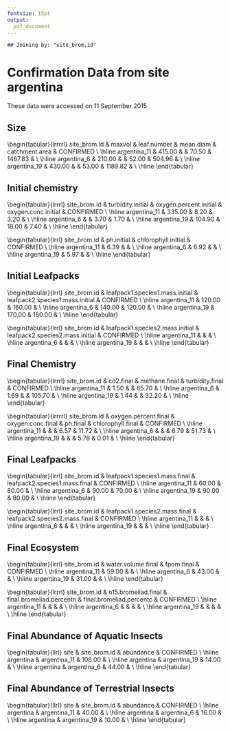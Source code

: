 ```yaml
---
fontsize: 15pt
output:
  pdf_document
---
```



```
## Joining by: "site_brom.id"
```

# Confirmation Data from site **argentina**

These data were accessed on 11 September 2015

## Size

\begin{tabular}{lrrrrl}
 site\_brom.id & maxvol & leaf.number & mean.diam & catchment.area & CONFIRMED \\ 
  \hline argentina\_11 & 415.00 &  & 70.50 & 1467.83 &      \\ 
   \hline
argentina\_6 & 210.00 &  & 52.00 & 504.96 &      \\ 
   \hline
argentina\_19 & 430.00 &  & 53.00 & 1189.82 &      \\ 
   \hline
\end{tabular}


## Initial chemistry

\begin{tabular}{lrrrl}
 site\_brom.id & turbidity.initial & oxygen.percent.initial & oxygen.conc.initial & CONFIRMED \\ 
  \hline argentina\_11 & 335.00 & 8.20 & 3.20 &      \\ 
   \hline
argentina\_6 &  & 3.70 & 1.70 &      \\ 
   \hline
argentina\_19 & 104.90 & 18.00 & 7.40 &      \\ 
   \hline
\end{tabular}


\begin{tabular}{lrrl}
 site\_brom.id & ph.initial & chlorophyll.initial & CONFIRMED \\ 
  \hline argentina\_11 & 6.39 &  &      \\ 
   \hline
argentina\_6 & 6.92 &  &      \\ 
   \hline
argentina\_19 & 5.97 &  &      \\ 
   \hline
\end{tabular}

## Initial Leafpacks
\begin{tabular}{lrrl}
 site\_brom.id & leafpack1.species1.mass.initial & leafpack2.species1.mass.initial & CONFIRMED \\ 
  \hline argentina\_11 & 120.00 & 160.00 &      \\ 
   \hline
argentina\_6 & 140.00 & 120.00 &      \\ 
   \hline
argentina\_19 & 170.00 & 180.00 &      \\ 
   \hline
\end{tabular}

\begin{tabular}{lrrl}
 site\_brom.id & leafpack1.species2.mass.initial & leafpack2.species2.mass.initial & CONFIRMED \\ 
  \hline argentina\_11 &  &  &      \\ 
   \hline
argentina\_6 &  &  &      \\ 
   \hline
argentina\_19 &  &  &      \\ 
   \hline
\end{tabular}

## Final Chemistry
\begin{tabular}{lrrrl}
 site\_brom.id & co2.final & methane.final & turbidity.final & CONFIRMED \\ 
  \hline argentina\_11 & 1.50 &  & 65.70 &      \\ 
   \hline
argentina\_6 & 1.69 &  & 105.70 &      \\ 
   \hline
argentina\_19 & 1.44 &  & 32.20 &      \\ 
   \hline
\end{tabular}


\begin{tabular}{lrrrrl}
 site\_brom.id & oxygen.percent.final & oxygen.conc.final & ph.final & chlorophyll.final & CONFIRMED \\ 
  \hline argentina\_11 &  &  & 6.57 & 11.72 &      \\ 
   \hline
argentina\_6 &  &  & 6.79 & 51.73 &      \\ 
   \hline
argentina\_19 &  &  & 5.78 & 0.01 &      \\ 
   \hline
\end{tabular}

## Final Leafpacks
\begin{tabular}{lrrl}
 site\_brom.id & leafpack1.species1.mass.final & leafpack2.species1.mass.final & CONFIRMED \\ 
  \hline argentina\_11 & 60.00 & 80.00 &      \\ 
   \hline
argentina\_6 & 90.00 & 70.00 &      \\ 
   \hline
argentina\_19 & 90.00 & 80.00 &      \\ 
   \hline
\end{tabular}

\begin{tabular}{lrrl}
 site\_brom.id & leafpack1.species2.mass.final & leafpack2.species2.mass.final & CONFIRMED \\ 
  \hline argentina\_11 &  &  &      \\ 
   \hline
argentina\_6 &  &  &      \\ 
   \hline
argentina\_19 &  &  &      \\ 
   \hline
\end{tabular}

## Final Ecosystem
\begin{tabular}{lrrl}
 site\_brom.id & water.volume.final & fpom.final & CONFIRMED \\ 
  \hline argentina\_11 & 59.00 &  &      \\ 
   \hline
argentina\_6 & 43.00 &  &      \\ 
   \hline
argentina\_19 & 31.00 &  &      \\ 
   \hline
\end{tabular}

\begin{tabular}{lrrrl}
 site\_brom.id & n15.bromeliad.final & final.bromeliad.percentn & final.bromeliad.percentc & CONFIRMED \\ 
  \hline argentina\_11 &  &  &  &      \\ 
   \hline
argentina\_6 &  &  &  &      \\ 
   \hline
argentina\_19 &  &  &  &      \\ 
   \hline
\end{tabular}

## Final Abundance of Aquatic Insects

\begin{tabular}{llrl}
 site & site\_brom.id & abundance & CONFIRMED \\ 
  \hline argentina & argentina\_11 & 108.00 &      \\ 
   \hline
argentina & argentina\_19 & 14.00 &      \\ 
   \hline
argentina & argentina\_6 & 44.00 &      \\ 
   \hline
\end{tabular}

## Final Abundance of Terrestrial Insects
\begin{tabular}{llrl}
 site & site\_brom.id & abundance & CONFIRMED \\ 
  \hline argentina & argentina\_11 & 40.00 &      \\ 
   \hline
argentina & argentina\_6 & 16.00 &      \\ 
   \hline
argentina & argentina\_19 & 10.00 &      \\ 
   \hline
\end{tabular}
